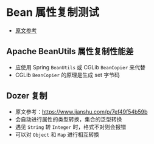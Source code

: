 # Bean 属性复制测试
- [原文参考](https://www.jianshu.com/p/f8b892e08d26)

## Apache BeanUtils 属性复制性能差
- 应使用 Spring `BeanUtils` 或 CGLib `BeanCopier` 来代替
- CGLib `BeanCopier` 的原理是生成 set 字节码

## Dozer 复制
- 原文参考：https://www.jianshu.com/p/7ef49f54b59b
- 会自动进行属性的类型转换，集合的泛型转换
- 遇见 `String` 转 `Integer` 时，格式不对则会报错
- 可以对 `Object` 和 `Map` 进行相互转换